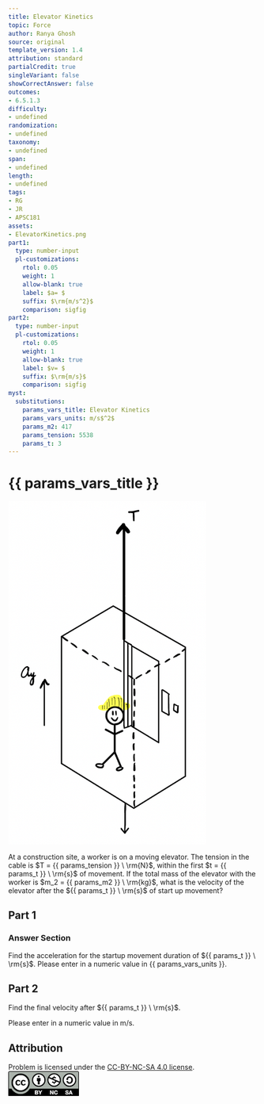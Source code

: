 ```yaml
---
title: Elevator Kinetics
topic: Force
author: Ranya Ghosh
source: original
template_version: 1.4
attribution: standard
partialCredit: true
singleVariant: false
showCorrectAnswer: false
outcomes:
- 6.5.1.3
difficulty:
- undefined
randomization:
- undefined
taxonomy:
- undefined
span:
- undefined
length:
- undefined
tags:
- RG
- JR
- APSC181
assets:
- ElevatorKinetics.png
part1:
  type: number-input
  pl-customizations:
    rtol: 0.05
    weight: 1
    allow-blank: true
    label: $a= $
    suffix: $\rm{m/s^2}$
    comparison: sigfig
part2:
  type: number-input
  pl-customizations:
    rtol: 0.05
    weight: 1
    allow-blank: true
    label: $v= $
    suffix: $\rm{m/s}$
    comparison: sigfig
myst:
  substitutions:
    params_vars_title: Elevator Kinetics
    params_vars_units: m/s$^2$
    params_m2: 417
    params_tension: 5538
    params_t: 3
---
```

# {{ params_vars_title }}
<img src="ElevatorKinetics.png" width=400>

At a construction site, a worker is on a moving elevator. The tension in the cable is $T = {{ params_tension }} \ \rm{N}$, within the first $t = {{ params_t }} \ \rm{s}$ of movement. If the total mass of the elevator with the worker is $m_2 = {{ params_m2 }} \ \rm{kg}$, what is the velocity of the elevator after the ${{ params_t }} \ \rm{s}$ of start up movement?

## Part 1

### Answer Section

Find the acceleration for the startup movement duration of ${{ params_t }} \ \rm{s}$.
Please enter in a numeric value in {{ params_vars_units }}.

## Part 2

Find the final velocity after ${{ params_t }} \ \rm{s}$.

Please enter in a numeric value in m/s.

## Attribution

Problem is licensed under the [CC-BY-NC-SA 4.0 license](https://creativecommons.org/licenses/by-nc-sa/4.0/).<br> ![The Creative Commons 4.0 license requiring attribution-BY, non-commercial-NC, and share-alike-SA license.](https://raw.githubusercontent.com/firasm/bits/master/by-nc-sa.png)